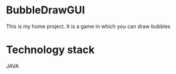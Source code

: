 # BubbleDrawGUI
This is my home project. It is a game in which you can draw bubbles

# Technology stack
JAVA

